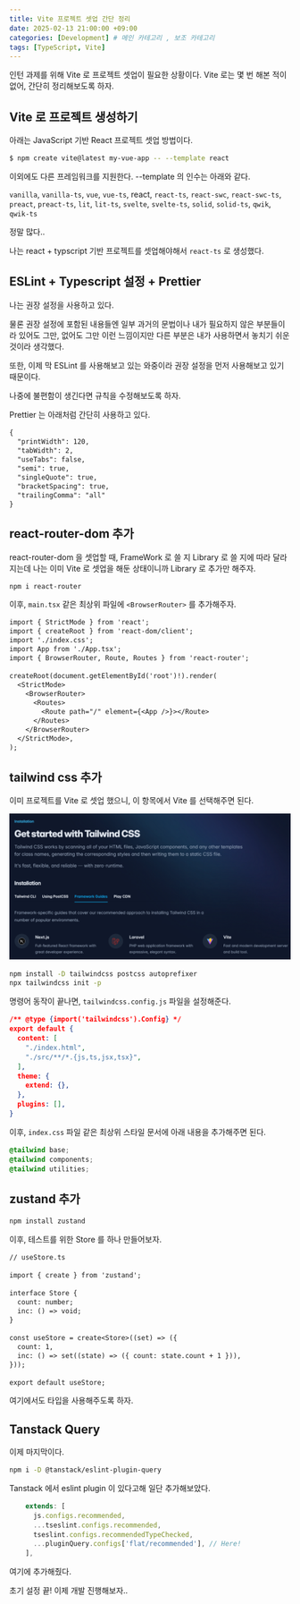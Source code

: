 ```yaml
---
title: Vite 프로젝트 셋업 간단 정리
date: 2025-02-13 21:00:00 +09:00
categories: [Development] # 메인 카테고리 , 보조 카테고리
tags: [TypeScript, Vite]
---
```


인턴 과제를 위해 Vite 로 프로젝트 셋업이 필요한 상황이다.
Vite 로는 몇 번 해본 적이 없어, 간단히 정리해보도록 하자.

## Vite 로 프로젝트 생성하기

아래는 JavaScript 기반 React 프로젝트 셋업 방법이다.

```zsh
$ npm create vite@latest my-vue-app -- --template react
```

이외에도 다른 프레임워크를 지원한다. --template 의 인수는 아래와 같다.

`vanilla`, `vanilla-ts`, `vue`, `vue-ts`, react, `react-ts`, `react-swc`, `react-swc-ts`, `preact`, `preact-ts`, `lit`, `lit-ts`, `svelte`, `svelte-ts`, `solid`, `solid-ts`, `qwik`, `qwik-ts`

정말 많다..

나는 react + typscript 기반 프로젝트를 셋업해야해서 `react-ts` 로 생성했다.

## ESLint + Typescript 설정 + Prettier

나는 권장 설정을 사용하고 있다. 

물론 권장 설정에 포함된 내용들엔 일부 과거의 문법이나 내가 필요하지 않은 부분들이라 있어도 그만, 없어도 그만 이런 느낌이지만 다른 부분은 내가 사용하면서 놓치기 쉬운 것이라 생각했다.

또한, 이제 막 ESLint 를 사용해보고 있는 와중이라 권장 설정을 먼저 사용해보고 있기 때문이다.

나중에 불편함이 생긴다면 규칙을 수정해보도록 하자.

Prettier 는 아래처럼 간단히 사용하고 있다.

```plain
{
  "printWidth": 120,
  "tabWidth": 2,
  "useTabs": false,
  "semi": true,
  "singleQuote": true,
  "bracketSpacing": true,
  "trailingComma": "all"
}
```

## react-router-dom 추가

react-router-dom 을 셋업할 때, FrameWork 로 쓸 지 Library 로 쓸 지에 따라 달라지는데 나는 이미 Vite 로 셋업을 해둔 상태이니까 Library 로 추가만 해주자.

```zsh
npm i react-router
```

이후, `main.tsx` 같은 최상위 파일에 `<BrowserRouter>` 를 추가해주자.

```tsx
import { StrictMode } from 'react';
import { createRoot } from 'react-dom/client';
import './index.css';
import App from './App.tsx';
import { BrowserRouter, Route, Routes } from 'react-router';

createRoot(document.getElementById('root')!).render(
  <StrictMode>
    <BrowserRouter>
      <Routes>
        <Route path="/" element={<App />}></Route>
      </Routes>
    </BrowserRouter>
  </StrictMode>,
);
```

## tailwind css 추가

이미 프로젝트를 Vite 로 셋업 했으니, 이 항목에서 Vite 를 선택해주면 된다.

![프레임워크별 Tailwind css 셋업 방법](../assets/img/posts/2025-01-18-Vite-with-react-ts.png)

```zsh
npm install -D tailwindcss postcss autoprefixer
npx tailwindcss init -p
```

명령어 동작이 끝나면, `tailwindcss.config.js` 파일을 설정해준다.

```json
/** @type {import('tailwindcss').Config} */
export default {
  content: [
    "./index.html",
    "./src/**/*.{js,ts,jsx,tsx}",
  ],
  theme: {
    extend: {},
  },
  plugins: [],
}
```

이후, `index.css` 파일 같은 최상위 스타일 문서에 아래 내용을 추가해주면 된다.

```css
@tailwind base;
@tailwind components;
@tailwind utilities;
```

## zustand 추가

```zsh
npm install zustand
```

이후, 테스트를 위한 Store 를 하나 만들어보자.

```tsx
// useStore.ts

import { create } from 'zustand';

interface Store {
  count: number;
  inc: () => void;
}

const useStore = create<Store>((set) => ({
  count: 1,
  inc: () => set((state) => ({ count: state.count + 1 })),
}));

export default useStore;
```

여기에서도 타입을 사용해주도록 하자.

## Tanstack Query

이제 마지막이다.

```zsh
npm i -D @tanstack/eslint-plugin-query
```

Tanstack 에서 eslint plugin 이 있다고해 일단 추가해보았다.

```js
    extends: [
      js.configs.recommended,
      ...tseslint.configs.recommended,
      tseslint.configs.recommendedTypeChecked,
      ...pluginQuery.configs['flat/recommended'], // Here!
    ],
```

여기에 추가해줬다.

초기 설정 끝! 이제 개발 진행해보자..
